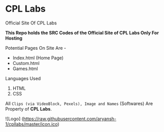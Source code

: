# CPL Labs
Official Site Of CPL Labs

**This Repo holds the SRC Codes of the Official Site of CPL Labs Only For Hosting**

Potential Pages On Site Are -

* Index.html (Home Page)
* Custom.html
* Games.html

Languages Used 

1. HTML 
2. CSS

All ```Clips (via VideoBlock, Pexels), Image and Names``` (Softwares) Are Property of **CPL Labs**.

![Logo] (https://raw.githubusercontent.com/aryansh-1/cpllabs/master/icon.ico) 
